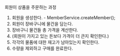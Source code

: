 
회원이 상품을 주문하는 과정
1. 회원을 생성한다. - MemberService.createMember();
2. 회원이 장바구니에 물건을 담는다.
3. 장바구니 물건들 총 가격을 계산한다.
4. (회원이 가지고 있는 돈보다 가격이 더 큰지 확인한다.)
5. 각각의 물품에 대한 재고가 남아있는지 확인한다.
6. 수량을 제외하고 구매를 완료한다.